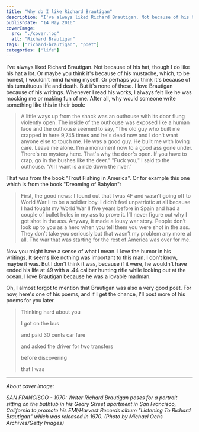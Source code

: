 ```yaml
---
title: "Why do I like Richard Brautigan"
description: "I've always liked Richard Brautigan. Not because of his hat, though I do like his hat a lot."
publishDate: "14 May 2016"
coverImage:
  src: "./cover.jpg"
  alt: "Richard Brautigan"
tags: ["richard-brautigan", "poet"]
categories: ["life"]
---
```


I've always liked Richard Brautigan. Not because of his hat, though I do like his hat a lot. Or maybe you think it's because of his mustache, which, to be honest, I wouldn't mind having myself. Or perhaps you think it's because of his tumultuous life and death. But it's none of these. I love Brautigan because of his writings. Whenever I read his works, I always felt like he was mocking me or making fun of me. After all, why would someone write something like this in their book:

> A little ways up from the shack was an outhouse with its door flung violently open. The inside of the outhouse was exposed like a human face and the outhouse seemed to say, "The old guy who built me crapped in here 9,745 times and he's dead now and I don't want anyone else to touch me. He was a good guy. He built me with loving care. Leave me alone. I'm a monument now to a good ass gone under. There's no mystery here. That's why the door's open. If you have to crap, go in the bushes like the deer."
"Fuck you," I said to the outhouse. "All I want is a ride down the river.”

That was from the book "Trout Fishing in America". Or for example this one which is from the book "Dreaming of Babylon":

> First, the good news: I found out that I was 4F and wasn’t going off to World War II to be a soldier boy. I didn’t feel unpatriotic at all because I had fought my World War II five years before in Spain and had a couple of bullet holes in my ass to prove it.
I’ll never figure out why I got shot in the ass. Anyway, it made a lousy war story. People don’t look up to you as a hero when you tell them you were shot in the ass. They don’t take you seriously but that wasn’t my problem any more at all. The war that was starting for the rest of America was over for me.

Now you might have a sense of what I mean. I love the humor in his writings. It seems like nothing was important to this man. I don't know, maybe it was. But I don't think it was, because if it were, he wouldn't have ended his life at 49 with a .44 caliber hunting rifle while looking out at the ocean. I love Brautigan because he was a lovable madman.

Oh, I almost forgot to mention that Brautigan was also a very good poet. For now, here's one of his poems, and if I get the chance, I'll post more of his poems for you later.

> Thinking hard about you
>
> I got on the bus
>
> and paid 30 cents car fare
>
> and asked the driver for two transfers
>
> before discovering
>
> that I was

---

_*About cover image:*_

_SAN FRANCISCO - 1970: Writer Richard Brautigan poses for a portrait sitting on the bathtub in his Geary Street apartment in San Francisco, California to promote his EMI/Harvest Records album "Listening To Richard Brautigan" which was released in 1970. (Photo by Michael Ochs Archives/Getty Images)_
